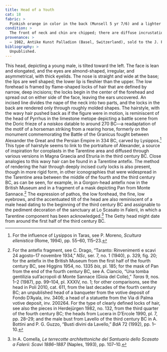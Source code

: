 ```yaml
---
title: Head of a Youth
cat: 18
fabric: >
  Pinkish orange in color in the back (Munsell 5 yr 7/6) and a lighter orange in the front (Munsell 7.5 yr 8/6), friable and porous, with reflective particles.
condition: >
  The front of neck and chin are chipped; there are diffuse incrustations on the surface.
provenance: >
  – 1982, Antike Kunst Palladion (Basel, Switzerland), sold to the J. Paul Getty Museum, 1982.
bibliography: >
  Unpublished.
---
```

This head, depicting a young male, is tilted toward the left. The face
is lean and elongated, and the eyes are almond-shaped, irregular, and
asymmetrical, with thick eyelids. The nose is straight and wide at the
base; the lips are well shaped; the lower lip is fleshier than the
upper. The low forehead is framed by flame-shaped locks of hair that are
defined by narrow, deep incisions; the locks begin in the center of the
forehead and spread out on either side of the face, leaving the ears
uncovered. An incised line divides the nape of the neck into two parts,
and the locks in the back are rendered only through roughly molded
shapes. The hairstyle, with the wavy hair pushed back as if the figure
were in motion, is reminiscent of the head of Pyrrhus in the limestone
metope depicting a battle scene from the Doric frieze of a *naiskos*
datable to around 270 <span class="smcaps">BC</span>—a
readaptation of the motif of a horseman striking from a rearing horse,
formerly on the monument commemorating the Battle of the Granicus fought
between Alexander the Great and the Persian Empire in 334 <span
class="smcaps">BC</span>, carved by Lysippos.[^1] This
type of hairstyle seems to link to the portraiture of Alexander, a
source of inspiration for coroplasts in the Tarentine area and diffused
through various versions in Magna Graecia and Etruria in the third
century <span class="smcaps">BC.</span> Close
analogies to this wavy hair can be found in a Tarentine antefix. The
method of rendering the hair through deeply incised curly locks is also
present, though in more rigid form, in other iconographies that were
widespread in the Tarentine area between the middle of the fourth and
the third century <span class="smcaps">BC</span>, as
can be seen, for example, in a Gorgon-head antefix now in the British
Museum and in a fragment of a mask depicting Pan from Monte Sannace.[^2]
The expression of pathos, the low forehead, the fine, low eyebrows, and
the accentuated tilt of the head are also reminiscent of a male head
dating to the beginning of the third century <span
class="smcaps">BC</span> and assignable to the
pediment decoration of the sanctuary at Lo Scasato in Falerii, in which
a Tarentine component has been acknowledged.[^3] The Getty head might
date from around the first half of the third century <span
class="smcaps">BC.</span>

[^1]: For the influence of Lysippos in Taras, see P. Moreno, *Scultura
    ellenistica* (Rome, 1994), pp. 55–60, 115–23.

[^2]: For the antefix fragment, see C. Drago, “Taranto: Rinvenimenti e
    scavi 24 agosto–17 novembre 1934,” *NSc*, ser. 7, no. 1 (1940), p.
    329, fig. 20; for the antefix in the British Museum from the first
    half of the fourth century <span
    class="smcaps">BC</span>, see <span
    class="smcaps">Higgins</span> 1954, no. 1335
    *bis*, pl. 185; for the mask of Pan from the end of the fourth
    century <span class="smcaps">BC</span>, see A.
    Ciancio, “Una tomba gentilizia sull’acropoli di Monte Sannace (Gioia
    del Colle),” *Taras* 9, nos. 1–2 (1987), pp. 99–104, pl. XXXIV, no.
    1; for other comparisons, see the head in <span
    class="smcaps">Poli</span> 2010, cat. 611, from
    the last decades of the fourth century <span
    class="smcaps">BC</span>; an unpublished head of a
    banqueter from the votive deposit of Fondo D’Ayala, inv. 3406; a
    head of a statuette from the Via di Palma votive deposit, inv.
    200264. For the type of clearly defined locks of hair, see also the
    pieces in <span class="smcaps">Herdejürgen</span>
    1982, no. 132, from the third quarter of the fourth century <span
    class="smcaps">BC</span>; the heads from Lucera in
    <span class="smcaps">D’Ercole</span> 1990, pl. 7,
    pp. 28–29; and the male bust from Lavello of the third century <span
    class="smcaps">BC</span> in A. Bottini and P. G.
    Guzzo, “Busti divini da Lavello,” *BdA* 72 (1992), pp. 1–10.

[^3]: In A. Comella, *Le terrecotte architettoniche del Santuario dello
    Scasato a Falerii: Scavi 1886–1887* (Naples, 1993), pp. 107–10.
